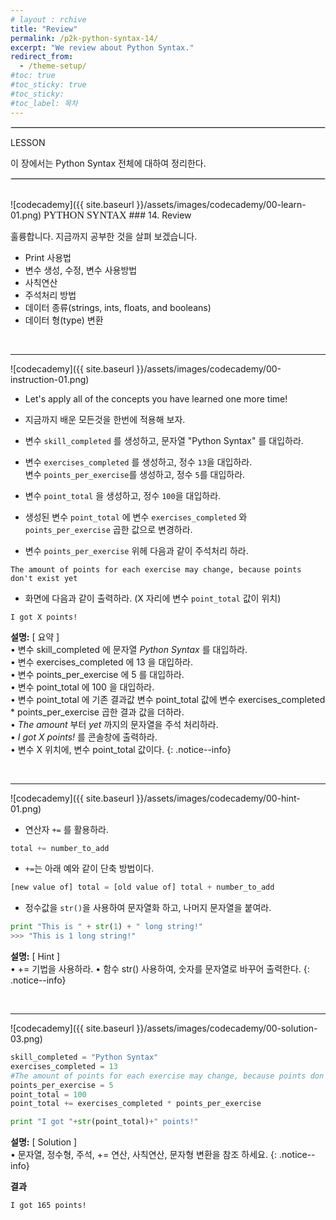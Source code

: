 ```yaml
---
# layout : rchive
title: "Review"
permalink: /p2k-python-syntax-14/
excerpt: "We review about Python Syntax."
redirect_from:
  - /theme-setup/
#toc: true
#toc_sticky: true
#toc_sticky:
#toc_label: 목차
---
```


  
   
<hr style="border: solid 1px #dddddd ;">    
LESSON    

이 장에서는 Python Syntax 전체에 대하여 정리한다.   

<hr style="border: solid 1px #dddddd ;">    
<br>
![codecademy]({{ site.baseurl }}/assets/images/codecademy/00-learn-01.png)    
<font size="3"  face="돋움">PYTHON SYNTAX</font> 
### 14. Review    

훌륭합니다. 지금까지 공부한 것을 살펴 보겠습니다.   

* Print 사용법        
* 변수 생성, 수정, 변수 사용방법    
* 사칙연산     
* 주석처리 방법     
* 데이터 종류(strings, ints, floats, and booleans)    
* 데이터 형(type) 변환 


<p style="page-break-before: always;"></p>     
<br>
<hr/>


![codecademy]({{ site.baseurl }}/assets/images/codecademy/00-instruction-01.png)    

* Let's apply all of the concepts you have learned one more time!    
* 지금까지 배운 모든것을 한번에 적용해 보자.    

* 변수 `skill_completed` 를 생성하고, 문자열 "Python Syntax" 를 대입하라.    

* 변수 `exercises_completed` 를 생성하고, 정수 `13`을 대입하라.    
  변수 `points_per_exercise`를 생성하고, 정수 `5`를 대입하라.    

* 변수 `point_total` 을 생성하고, 정수 `100`을 대입하라.   

* 생성된 변수 `point_total` 에 변수 `exercises_completed` 와 `points_per_exercise` 곱한 값으로 변경하라.    

* 변수 `points_per_exercise` 위헤 다음과 같이 주석처리 하라.    
```
The amount of points for each exercise may change, because points don't exist yet    
```    
     
* 화면에 다음과 같이 출력하라. (X 자리에 변수 `point_total` 값이 위치)
```    
I got X points!
```    

**설명:** [ 요약 ]     
• 변수 skill_completed 에 문자열 *Python Syntax* 를 대입하라.     
• 변수 exercises_completed 에 13 을 대입하라.        
• 변수 points_per_exercise 에 5 를 대입하라.      
• 변수 point_total 에  100 을 대입하라.    
• 변수 point_total 에 기존 결과값 변수 point_total 값에 변수 exercises_completed * points_per_exercise 곱한 결과 값을 더하라.     
• *The amount* 부터 *yet* 까지의 문자열을 주석 처리하라.     
• *I got X points!* 를 콘솔창에 출력하라.    
• 변수 X 위치에, 변수 point_total 값이다.
{: .notice--info}



<p style="page-break-before: always;"></p>     
<br>
<hr/>


![codecademy]({{ site.baseurl }}/assets/images/codecademy/00-hint-01.png)    

* 연산자 `+=` 를 활용하라.   
```python
total += number_to_add
```

* `+=`는 아래 예와 같이 단축 방법이다. 

```python
[new value of] total = [old value of] total + number_to_add
```
* 정수값을 `str()`을 사용하여 문자열화 하고, 나머지 문자열을 붙여라.    

```python
print "This is " + str(1) + " long string!"
>>> "This is 1 long string!"
```    

**설명:** [ Hint ]    
• += 기법을 사용하라. 
• 함수 str() 사용하여, 숫자를 문자열로 바꾸어 출력한다. 
{: .notice--info}


<p style="page-break-before: always;"></p>     
<br>
<hr/>

![codecademy]({{ site.baseurl }}/assets/images/codecademy/00-solution-03.png)    


```python
skill_completed = "Python Syntax"
exercises_completed = 13
#The amount of points for each exercise may change, because points don't exist yet
points_per_exercise = 5
point_total = 100
point_total += exercises_completed * points_per_exercise

print "I got "+str(point_total)+" points!"
```

**설명:** [ Solution ]    
• 문자열, 정수형, 주석, += 연산, 사칙연산, 문자형 변환을 참조 하세요. 
{: .notice--info}

**결과**
```
I got 165 points!
```    
